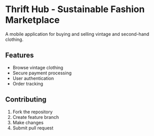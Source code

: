 # Thrift Hub - Sustainable Fashion Marketplace

A mobile application for buying and selling vintage and second-hand clothing.

## Features
- Browse vintage clothing
- Secure payment processing  
- User authentication
- Order tracking


## Contributing
1. Fork the repository
2. Create feature branch
3. Make changes
4. Submit pull request

